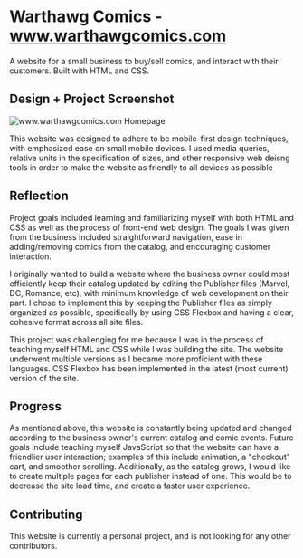 # Warthawg Comics - www.warthawgcomics.com

A website for a small business to buy/sell comics, and interact with their customers. Built with HTML and CSS.

## Design + Project Screenshot
![www.warthawgcomics.com Homepage](README_picture.png)

This website was designed to adhere to be mobile-first design techniques, with emphasized ease on small mobile devices.  I used media queries, relative units in the specification of sizes, and other responsive web deisng tools in order to make the website as friendly to all devices as possible

## Reflection
Project goals included learning and familiarizing myself with both HTML and CSS as well as the process of front-end web design.  The goals I was given from the business included straightforward navigation, ease in adding/removing comics from the catalog, and encouraging customer interaction.

I originally wanted to build a website where the business owner could most efficiently keep their catalog updated by editing the Publisher files (Marvel, DC, Romance, etc), with minimum knowledge of web development on their part. I chose to implement this by keeping the Publisher files as simply organized as possible, specifically by using CSS Flexbox and having a clear, cohesive format across all  site files.

This project was challenging for me because I was in the process of teaching myself HTML and CSS while I was building the site. The website underwent multiple versions as I became more proficient with these languages.  CSS Flexbox has been implemented in the latest (most current) version of the site.


## Progress
As mentioned above, this website is constantly being updated and changed according to the business owner's current catalog and comic events.  Future goals include teaching myself JavaScript so that the website can have a friendlier user interaction; examples of this include animation, a "checkout" cart, and smoother scrolling. Additionally, as the catalog grows, I would like to create multiple pages for each publisher instead of one. This would be to decrease the site load time, and create a faster user experience.


## Contributing
This website is currently a personal project, and is not looking for any other contributors.
